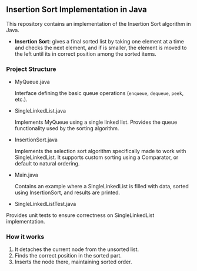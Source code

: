 ## Insertion Sort Implementation in Java
This repository contains an implementation of the Insertion Sort algorithm in Java.

- **Insertion Sort**: gives a final sorted list by taking one element at a time and checks the next element, and if is smaller, the element is moved to the left until its in correct position among the sorted items.

### Project Structure

- MyQueue.java
  
  Interface defining the basic queue operations (`enqueue`, `dequeue`, `peek`, etc.).

- SingleLinkedList.java

  Implements MyQueue<T> using a single linked list. Provides the queue functionality used by the sorting algorithm.

- InsertionSort.java

  Implements the selection sort algorithm specifically made to work with SingleLinkedList<T>. It supports custom sorting using a Comparator, or default to natural ordering.

- Main.java

  Contains an example where a SingleLinkedList is filled with data, sorted using InsertionSort, and results are printed.

-  SingleLinkedListTest.java

  Provides unit tests to ensure correctness on SingleLinkedList implementation.

  ### How it works

  1. It detaches the current node from the unsorted list.
  2. Finds the correct position in the sorted part.
  3. Inserts the node there, maintaining sorted order.
